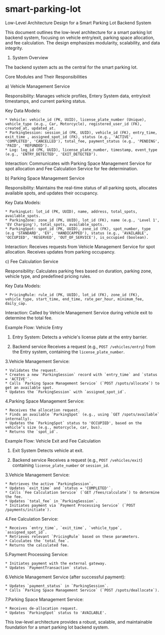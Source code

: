 # smart-parking-lot
Low-Level Architecture Design for a Smart Parking Lot Backend System

This document outlines the low-level architecture for a smart parking lot backend system, focusing on vehicle entry/exit, parking space allocation, and fee calculation. The design emphasizes modularity, scalability, and data integrity.

1. System Overview

The backend system acts as the central for the smart parking lot.

 Core Modules and Their Responsibilities

a) Vehicle Management Service

Responsibility: Manages vehicle profiles, Entery System data, entry/exit timestamps, and current parking status.

Key Data Models:
   
    * Vehicle: vehicle_id (PK, UUID), license_plate_number (Unique), vehicle_type (e.g., Car, Motorcycle), registered_user_id (FK), created_at, updated_at.
    * ParkingSession: session_id (PK, UUID), vehicle_id (FK), entry_time, exit_time , assigned_spot_id (FK), status (e.g., 'ACTIVE', 'COMPLETED', 'CANCELLED'), total_fee, payment_status (e.g., 'PENDING', 'PAID', 'REFUNDED').
    * Log: log_id (PK, UUID), license_plate_number, timestamp, event_type (e.g., 'ENTRY_DETECTED', 'EXIT_DETECTED').
	
Interaction: Communicates with Parking Space Management Service for spot allocation and Fee Calculation Service for fee determination.

b) Parking Space Management Service

Responsibility: Maintains the real-time status of all parking spots, allocates available spots, and updates their occupancy.

Key Data Models:
  
    * ParkingLot: lot_id (PK, UUID), name, address, total_spots, available_spots.
    * ParkingZone: zone_id (PK, UUID), lot_id (FK), name (e.g., 'Level 1', 'EV Charging'), total_spots, available_spots.
    * ParkingSpot: spot_id (PK, UUID), zone_id (FK), spot_number, type (e.g 'STANDARD', 'EV', 'HANDICAPPED'), status (e.g., 'AVAILABLE', 'OCCUPIED', 'RESERVED', 'OUT_OF_SERVICE'), is_occupied (boolean).

Interaction: Receives requests from Vehicle Management Service for spot allocation. Receives updates from parking occupancy.

c) Fee Calculation Service

Responsibility: Calculates parking fees based on duration, parking zone, vehicle type, and predefined pricing rules.

Key Data Models:
    
    * PricingRule: rule_id (PK, UUID), lot_id (FK), zone_id (FK), vehicle_type, start_time, end_time, rate_per_hour, minimum_fee, daily_cap.

Interaction: Called by Vehicle Management Service during vehicle exit to determine the total fee.


Example Flow: Vehicle Entry

1.  Entry System: Detects a vehicle's license plate at the entry barrier.

2.  Backend service Receives a request (e.g., `POST /vehicles/entry`) from the Entry system, containing the `license_plate_number`.

3.Vehicle Management Service:

    * Validates the request.
    * Creates a new `ParkingSession` record with `entry_time` and `status = 'ACTIVE'`.
    * Calls `Parking Space Management Service` (`POST /spots/allocate`) to get an available spot.
    * Updates the `ParkingSession` with `assigned_spot_id`.

4.Parking Space Management Service:

    * Receives the allocation request.
    * Finds an available `ParkingSpot` (e.g., using `GET /spots/available` internally).
    * Updates the `ParkingSpot` status to 'OCCUPIED', based on the vehicle’s size (e.g., motorcycle, car, bus).
    * Returns the `spot_id`.

Example Flow: Vehicle Exit and Fee Calculation

1.  Exit System Detects vehicle at exit.

2.  Backend service Receives a request (e.g., `POST /vehicles/exit`) containing `license_plate_number` or `session_id`.

3.Vehicle Management Service:

    * Retrieves the active `ParkingSession`.
    * Updates `exit_time` and `status = 'COMPLETED'`.
    * Calls `Fee Calculation Service` (`GET /fees/calculate`) to determine the fee.
    * Updates `total_fee` in `ParkingSession`.
    * Initiates payment via `Payment Processing Service` (`POST /payments/initiate`).
	
4.Fee Calculation Service:

    * Receives `entry_time`, `exit_time`, `vehicle_type`, `assigned_spot_id`.
    * Retrieves relevant `PricingRule` based on these parameters.
    * Calculates the `total_fee`.
    * Returns the calculated fee.
	
5.Payment Processing Service:

    * Initiates payment with the external gateway.
    * Updates `PaymentTransaction` status.
  
6.Vehicle Management Service (after successful payment):

    * Updates `payment_status` in `ParkingSession`.
    * Calls `Parking Space Management Service` (`POST /spots/deallocate`).
	
7.Parking Space Management Service:

    * Receives de-allocation request.
    * Updates `ParkingSpot` status to 'AVAILABLE'.

This low-level architecture provides a robust, scalable, and maintainable foundation for a smart parking lot backend system.
